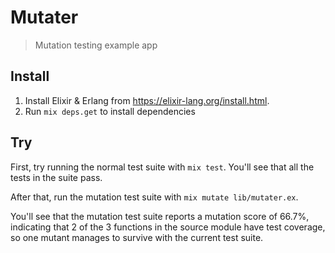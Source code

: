 # Mutater

> Mutation testing example app

## Install

1. Install Elixir & Erlang from https://elixir-lang.org/install.html.
2. Run `mix deps.get` to install dependencies

## Try

First, try running the normal test suite with `mix test`. You'll see that all
the tests in the suite pass.

After that, run the mutation test suite with `mix mutate lib/mutater.ex`.

You'll see that the mutation test suite reports a mutation score of 66.7%,
indicating that 2 of the 3 functions in the source module have test coverage, so
one mutant manages to survive with the current test suite.
